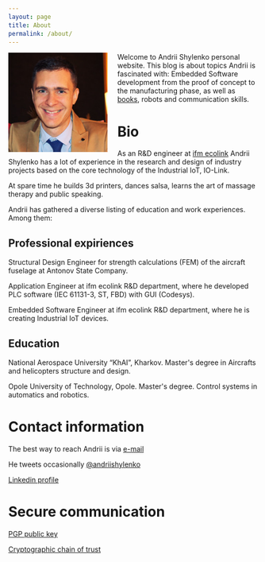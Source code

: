 ```yaml
---
layout: page
title: About
permalink: /about/
---
```


<img style="float: left; padding-left: 0px; padding-bottom: 10px; padding-right: 20px;" src="/images/img/me.jpg" > Welcome to Andrii Shylenko personal website. This blog is about topics Andrii is fascinated with: Embedded Software development from the proof of concept to the manufacturing phase, as well as [books](https://n1n3.net/BooksNotes), robots and communication skills.

# Bio

As an R&D engineer at [ifm ecolink](https://www.ifm.com) Andrii Shylenko has a lot of experience in the research and design of industry projects based on the core technology of the Industrial IoT, IO-Link.

At spare time he builds 3d printers, dances salsa, learns the art of massage therapy and public speaking.

Andrii has gathered a diverse listing of education and work experiences. Among them:
## Professional expiriences

Structural Design Engineer for strength calculations (FEM) of the aircraft fuselage at Antonov State Company.

Application Engineer at ifm ecolink R&D department, where he developed PLC software (IEC 61131-3, ST, FBD) with GUI (Codesys).

Embedded Software Engineer at ifm ecolink R&D department, where he is creating Industrial IoT devices.

## Education
National Aerospace University “KhAI”, Kharkov.
Master's degree in Aircrafts and helicopters structure and design.

Opole University of Technology, Opole.
Master's degree. Control systems in automatics and robotics.


# Contact information
The best way to reach Andrii is via [e-mail](mailto:andrii@shylenko.com)

He tweets occasionally [@andriishylenko](https://twitter.com/AndriiShylenko)

[Linkedin profile](https://www.linkedin.com/in/andrewshylenko/)

# Secure communication
[PGP public key](/publickey/)

[Cryptographic chain of trust](https://keybase.io/shylenko)
